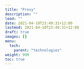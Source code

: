 ```yaml
---
title: "Proxy"
description: ""
lead: ""
date: 2021-04-10T23:49:31+12:00
lastmod: 2021-04-10T23:49:31+12:00
draft: true
images: []
menu: 
  tech:
    parent: "technologies"
weight: 999
toc: true
---
```

